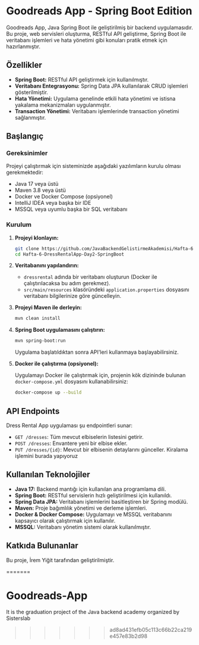 # Goodreads App - Spring Boot Edition

Goodreads App, Java Spring Boot ile geliştirilmiş bir backend uygulamasıdır. Bu proje, web servisleri oluşturma, RESTful API geliştirme, Spring Boot ile veritabanı işlemleri ve hata yönetimi gibi konuları pratik etmek için hazırlanmıştır.


## Özellikler

- **Spring Boot:** RESTful API geliştirmek için kullanılmıştır.
- **Veritabanı Entegrasyonu:** Spring Data JPA kullanılarak CRUD işlemleri gösterilmiştir.
- **Hata Yönetimi:** Uygulama genelinde etkili hata yönetimi ve istisna yakalama mekanizmaları uygulanmıştır.
- **Transaction Yönetimi:** Veritabanı işlemlerinde transaction yönetimi sağlanmıştır.

## Başlangıç

### Gereksinimler

Projeyi çalıştırmak için sisteminizde aşağıdaki yazılımların kurulu olması gerekmektedir:

- Java 17 veya üstü
- Maven 3.8 veya üstü
- Docker ve Docker Compose (opsiyonel)
- IntelliJ IDEA veya başka bir IDE
- MSSQL veya uyumlu başka bir SQL veritabanı

### Kurulum

1. **Projeyi klonlayın:**

   ```bash
   git clone https://github.com/JavaBackendGelistirmeAkademisi/Hafta-6-DressRentalApp-Day2-SpringBoot.git
   cd Hafta-6-DressRentalApp-Day2-SpringBoot
   ```

2. **Veritabanını yapılandırın:**

    - `dressrental` adında bir veritabanı oluşturun (Docker ile çalıştırılacaksa bu adım gerekmez).
    - `src/main/resources` klasöründeki `application.properties` dosyasını veritabanı bilgilerinize göre güncelleyin.

3. **Projeyi Maven ile derleyin:**

   ```bash
   mvn clean install
   ```

4. **Spring Boot uygulamasını çalıştırın:**

   ```bash
   mvn spring-boot:run
   ```

   Uygulama başlatıldıktan sonra API'leri kullanmaya başlayabilirsiniz.

5. **Docker ile çalıştırma (opsiyonel):**

   Uygulamayı Docker ile çalıştırmak için, projenin kök dizininde bulunan `docker-compose.yml` dosyasını kullanabilirsiniz:

   ```bash
   docker-compose up --build
   ```

## API Endpoints

Dress Rental App uygulaması şu endpointleri sunar:

- `GET /dresses`: Tüm mevcut elbiselerin listesini getirir.
- `POST /dresses`: Envantere yeni bir elbise ekler.
- `PUT /dresses/{id}`: Mevcut bir elbisenin detaylarını günceller. Kiralama işlemini burada yapıyoruz

## Kullanılan Teknolojiler

- **Java 17:** Backend mantığı için kullanılan ana programlama dili.
- **Spring Boot:** RESTful servislerin hızlı geliştirilmesi için kullanıldı.
- **Spring Data JPA:** Veritabanı işlemlerini basitleştiren bir Spring modülü.
- **Maven:** Proje bağımlılık yönetimi ve derleme işlemleri.
- **Docker & Docker Compose:** Uygulamayı ve MSSQL veritabanını kapsayıcı olarak çalıştırmak için kullanılır.
- **MSSQL:** Veritabanı yönetim sistemi olarak kullanılmıştır.

## Katkıda Bulunanlar

Bu proje, İrem Yiğit tarafından geliştirilmiştir.

=======
# Goodreads-App
It is the graduation project of the Java backend academy organized by Sisterslab
>>>>>>> ad8ad431efb05c113c66b22ca219e457e83b2d98
